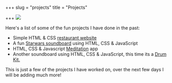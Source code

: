 +++
slug = "projects"
title = "Projects"

+++
![](/uploads/rsz_img_224824.png)

Here's a list of some of the fun projects I have done in the past:

* Simple HTML & CSS [restaurant website ](https://html-css-resterauntdemo.netlify.app/)
* A fun [Starwars soundboard](https://star-wars-soundboard-js.netlify.app/) using HTML, CSS & JavaScript
* HTML, CSS & Javascript [Meditation](https://js-calm-relax-meditate.netlify.app/) app
* Another soundboard using HTML, CSS & JavaScript, this time its a [Drum Kit.](https://jsdrumkit00001.netlify.app/)

This is just a few of the projects I have worked on, over the next few days I will be adding much more!